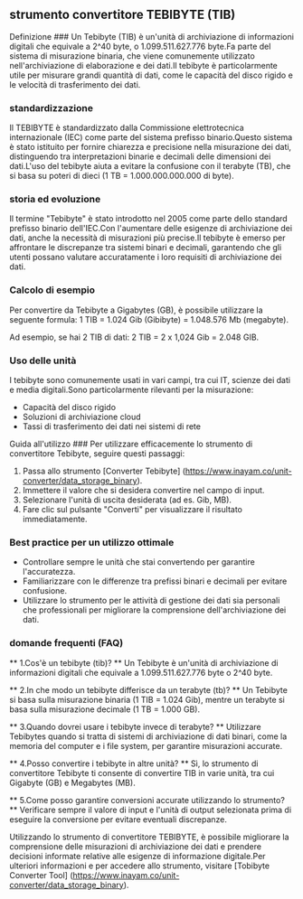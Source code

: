 ## strumento convertitore TEBIBYTE (TIB)

Definizione ###
Un Tebibyte (TIB) è un'unità di archiviazione di informazioni digitali che equivale a 2^40 byte, o 1.099.511.627.776 byte.Fa parte del sistema di misurazione binaria, che viene comunemente utilizzato nell'archiviazione di elaborazione e dei dati.Il tebibyte è particolarmente utile per misurare grandi quantità di dati, come le capacità del disco rigido e le velocità di trasferimento dei dati.

### standardizzazione
Il TEBIBYTE è standardizzato dalla Commissione elettrotecnica internazionale (IEC) come parte del sistema prefisso binario.Questo sistema è stato istituito per fornire chiarezza e precisione nella misurazione dei dati, distinguendo tra interpretazioni binarie e decimali delle dimensioni dei dati.L'uso del tebibyte aiuta a evitare la confusione con il terabyte (TB), che si basa su poteri di dieci (1 TB = 1.000.000.000.000 di byte).

### storia ed evoluzione
Il termine "Tebibyte" è stato introdotto nel 2005 come parte dello standard prefisso binario dell'IEC.Con l'aumentare delle esigenze di archiviazione dei dati, anche la necessità di misurazioni più precise.Il tebibyte è emerso per affrontare le discrepanze tra sistemi binari e decimali, garantendo che gli utenti possano valutare accuratamente i loro requisiti di archiviazione dei dati.

### Calcolo di esempio
Per convertire da Tebibyte a Gigabytes (GB), è possibile utilizzare la seguente formula:
1 TIB = 1.024 Gib (Gibibyte) = 1.048.576 Mb (megabyte).

Ad esempio, se hai 2 TIB di dati:
2 TIB = 2 x 1,024 Gib = 2.048 GIB.

### Uso delle unità
I tebibyte sono comunemente usati in vari campi, tra cui IT, scienze dei dati e media digitali.Sono particolarmente rilevanti per la misurazione:
- Capacità del disco rigido
- Soluzioni di archiviazione cloud
- Tassi di trasferimento dei dati nei sistemi di rete

Guida all'utilizzo ###
Per utilizzare efficacemente lo strumento di convertitore Tebibyte, seguire questi passaggi:
1. Passa allo strumento [Converter Tebibyte] (https://www.inayam.co/unit-converter/data_storage_binary).
2. Immettere il valore che si desidera convertire nel campo di input.
3. Selezionare l'unità di uscita desiderata (ad es. Gib, MB).
4. Fare clic sul pulsante "Converti" per visualizzare il risultato immediatamente.

### Best practice per un utilizzo ottimale
- Controllare sempre le unità che stai convertendo per garantire l'accuratezza.
- Familiarizzare con le differenze tra prefissi binari e decimali per evitare confusione.
- Utilizzare lo strumento per le attività di gestione dei dati sia personali che professionali per migliorare la comprensione dell'archiviazione dei dati.

### domande frequenti (FAQ)

** 1.Cos'è un tebibyte (tib)? **
Un Tebibyte è un'unità di archiviazione di informazioni digitali che equivale a 1.099.511.627.776 byte o 2^40 byte.

** 2.In che modo un tebibyte differisce da un terabyte (tb)? **
Un Tebibyte si basa sulla misurazione binaria (1 TIB = 1.024 Gib), mentre un terabyte si basa sulla misurazione decimale (1 TB = 1.000 GB).

** 3.Quando dovrei usare i tebibyte invece di terabyte? **
Utilizzare Tebibytes quando si tratta di sistemi di archiviazione di dati binari, come la memoria del computer e i file system, per garantire misurazioni accurate.

** 4.Posso convertire i tebibyte in altre unità? **
Sì, lo strumento di convertitore Tebibyte ti consente di convertire TIB in varie unità, tra cui Gigabyte (GB) e Megabytes (MB).

** 5.Come posso garantire conversioni accurate utilizzando lo strumento? **
Verificare sempre il valore di input e l'unità di output selezionata prima di eseguire la conversione per evitare eventuali discrepanze.

Utilizzando lo strumento di convertitore TEBIBYTE, è possibile migliorare la comprensione delle misurazioni di archiviazione dei dati e prendere decisioni informate relative alle esigenze di informazione digitale.Per ulteriori informazioni e per accedere allo strumento, visitare [Tobibyte Converter Tool] (https://www.inayam.co/unit-converter/data_storage_binary).